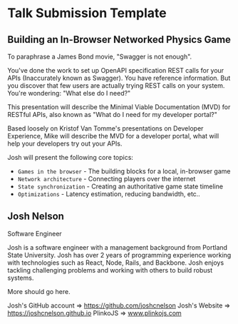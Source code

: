 # Talk Submission Template

## Building an In-Browser Networked Physics Game

To paraphrase a James Bond movie, "Swagger is not enough". 

You've done the work to set up OpenAPI specification REST calls for your APIs (Inaccurately known as Swagger). You have reference information. But you discover that few users are actually trying REST calls on your system. You're wondering: "What else do I need?"

This presentation will describe the Minimal Viable Documentation (MVD) for RESTful APIs, also known as "What do I need for my developer portal?"

Based loosely on Kristof Van Tomme's presentations on Developer Experience, Mike will describe the MVD for a developer portal, what will help your developers try out your APIs.

Josh will present the following core topics: 

* `Games in the browser` - The building blocks for a local, in-browser game
* `Network architecture` - Connecting players over the internet
* `State synchronization` - Creating an authoritative game state timeline
* `Optimizations` - Latency estimation, reducing bandwidth, etc..

## Josh Nelson

Software Engineer

Josh is a software engineer with a management background from Portland State University. Josh has over 2 years of programming experience working with technologies such as React, Node, Rails, and Backbone. Josh enjoys tackling challenging problems and working with others to build robust systems.

More should go here.

Josh's GitHub account => https://github.com/joshcnelson
Josh's Website => https://joshcnelson.github.io
PlinkoJS => www.plinkojs.com
